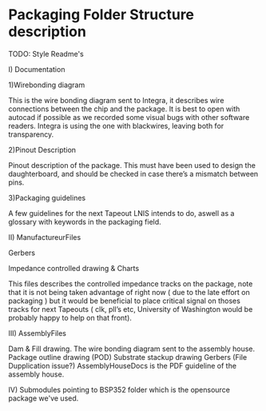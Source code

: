 # Packaging Folder Structure description

TODO: Style Readme's

I) Documentation

1)Wirebonding diagram

This is the wire bonding diagram sent to Integra, it describes wire connections between the chip and the package. It is best to open with autocad if possible as we recorded some visual bugs with other software readers. Integra is using the one with blackwires, leaving both for transparency.

2)Pinout Description

Pinout description of the package. This must have been used to design the daughterboard, and should be checked in case there’s a mismatch between pins.

3)Packaging guidelines

A few guidelines for the next Tapeout LNIS intends to do, aswell as a glossary with keywords in the packaging field.

II) ManufactureurFiles

Gerbers

Impedance controlled drawing & Charts

This files describes the controlled impedance tracks on the package, note that it is not being taken advantage of right now ( due to the late effort on packaging ) but it would be beneficial to place critical signal on thoses tracks for next Tapeouts ( clk, pll’s etc, University of Washington would be probably happy to help on that front).


III) AssemblyFiles

Dam & Fill drawing.
The wire bonding diagram sent to the assembly house.
Package outline drawing (POD)
Substrate stackup drawing
Gerbers (File Dupplication issue?)
AssemblyHouseDocs is the PDF guideline of the assembly house.


IV) Submodules pointing to BSP352 folder which is the opensource package we've used.
